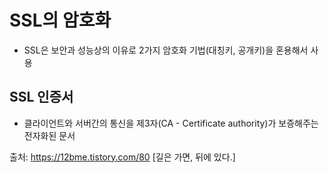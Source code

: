 #  SSL의 암호화
* SSL은 보안과 성능상의 이유로 2가지 암호화 기법(대칭키, 공개키)을 혼용해서 사용

## SSL 인증서
* 클라이언트와 서버간의 통신을 제3자(CA - Certificate authority)가 보증해주는 전자화된 문서





출처: https://12bme.tistory.com/80 [길은 가면, 뒤에 있다.]
